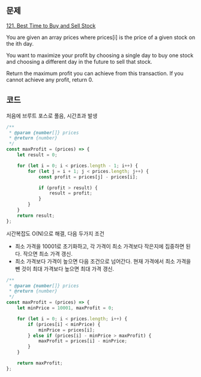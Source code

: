 ## 문제
[121. Best Time to Buy and Sell Stock](https://leetcode.com/problems/best-time-to-buy-and-sell-stock/description/)

You are given an array prices where prices[i] is the price of a given stock on the ith day.

You want to maximize your profit by choosing a single day to buy one stock and choosing a different day in the future to sell that stock.

Return the maximum profit you can achieve from this transaction. If you cannot achieve any profit, return 0.

## 코드

처음에 브루트 포스로 풀음, 시간초과 발생
```js
/**
 * @param {number[]} prices
 * @return {number}
 */
const maxProfit = (prices) => {
    let result = 0;

    for (let i = 0; i < prices.length - 1; i++) {
        for (let j = i + 1; j < prices.length; j++) {
            const profit = prices[j] - prices[i];

            if (profit > result) {
                result = profit;
            }
        }
    }
    return result;
};
```

시간복잡도 O(N)으로 해결, 다음 두가지 조건
- 최소 가격을 10001로 초기화하고, 각 가격이 최소 가격보다 작은지에 집중하면 된다. 작으면 최소 가격 갱신.
- 최소 가격보다 가격이 높으면 다음 조건으로 넘어간다. 현재 가격에서 최소 가격을 뺀 것이 최대 가격보다 높으면 최대 가격 갱신.

```js
/**
 * @param {number[]} prices
 * @return {number}
 */
const maxProfit = (prices) => {
    let minPrice = 10001, maxProfit = 0;

    for (let i = 0; i < prices.length; i++) {
        if (prices[i] < minPrice) {
            minPrice = prices[i];
        } else if (prices[i] - minPrice > maxProfit) {
            maxProfit = prices[i] - minPrice;
        }
    }

    return maxProfit;
};
```
